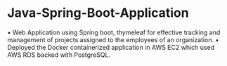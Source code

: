 # Java-Spring-Boot-Application
•	Web Application using Spring boot, thymeleaf for effective tracking and management of projects assigned to the employees of an organization. 
•	Deployed the Docker containerized application in AWS EC2 which used AWS RDS backed with PostgreSQL.
